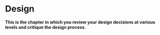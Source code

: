 # Design

**This is the chapter in which you review your design decisions at various levels
and critique the design process.**


